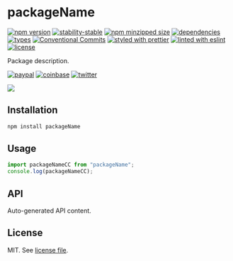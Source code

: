 # packageName

[![npm version](https://img.shields.io/npm/v/packageName)](https://www.npmjs.com/package/packageName)
[![stability-stable](https://img.shields.io/badge/stability-stable-green.svg)](https://www.npmjs.com/package/packageName)
[![npm minzipped size](https://img.shields.io/bundlephobia/minzip/packageName)](https://bundlephobia.com/package/packageName)
[![dependencies](https://img.shields.io/librariesio/release/npm/packageName)](https://github.com/gitHubUsername/packageName/blob/main/package.json)
[![types](https://img.shields.io/npm/types/packageName)](https://github.com/microsoft/TypeScript)
[![Conventional Commits](https://img.shields.io/badge/Conventional%20Commits-1.0.0-fa6673.svg)](https://conventionalcommits.org)
[![styled with prettier](https://img.shields.io/badge/styled_with-Prettier-f8bc45.svg?logo=prettier)](https://github.com/prettier/prettier)
[![linted with eslint](https://img.shields.io/badge/linted_with-ES_Lint-4B32C3.svg?logo=eslint)](https://github.com/eslint/eslint)
[![license](https://img.shields.io/github/license/gitHubUsername/packageName)](https://github.com/gitHubUsername/packageName/blob/main/LICENSE.md)

Package description.

[![paypal](https://img.shields.io/badge/donate-paypal-informational?logo=paypal)](https://paypal.me/dmnsgn)
[![coinbase](https://img.shields.io/badge/donate-coinbase-informational?logo=coinbase)](https://commerce.coinbase.com/checkout/56cbdf28-e323-48d8-9c98-7019e72c97f3)
[![twitter](https://img.shields.io/twitter/follow/dmnsgn?style=social)](https://twitter.com/dmnsgn)

![](https://raw.githubusercontent.com/gitHubUsername/packageName/main/screenshot.gif)

## Installation

```bash
npm install packageName
```

## Usage

```js
import packageNameCC from "packageName";
console.log(packageNameCC);
```

## API

<!-- api-start -->

Auto-generated API content.

<!-- api-end -->

## License

MIT. See [license file](https://github.com/gitHubUsername/packageName/blob/main/LICENSE.md).
